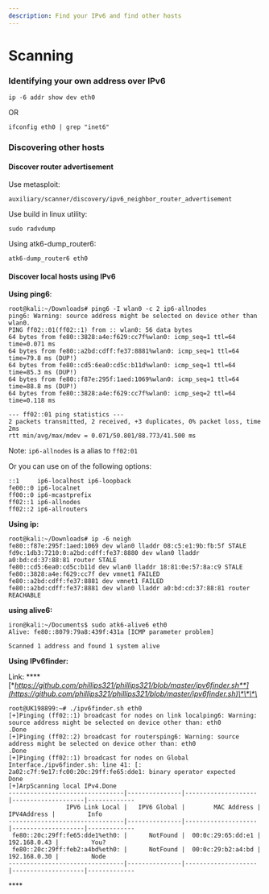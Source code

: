 ```yaml
---
description: Find your IPv6 and find other hosts
---
```


# Scanning

### Identifying your own address over IPv6 

`ip -6 addr show dev eth0` 

OR 

`ifconfig eth0 | grep "inet6"` 

### Discovering other hosts

#### **Discover router advertisement**

Use metasploit:

`auxiliary/scanner/discovery/ipv6_neighbor_router_advertisement`

Use build in linux utility:

`sudo radvdump`

Using atk6-dump\_router6:

`atk6-dump_router6 eth0`

#### Discover local hosts using IPv6

**Using ping6**:

```text
root@kali:~/Downloads# ping6 -I wlan0 -c 2 ip6-allnodes
ping6: Warning: source address might be selected on device other than wlan0. 
PING ff02::01(ff02::1) from :: wlan0: 56 data bytes 
64 bytes from fe80::3828:a4e:f629:cc7f%wlan0: icmp_seq=1 ttl=64 time=0.071 ms 
64 bytes from fe80::a2bd:cdff:fe37:8881%wlan0: icmp_seq=1 ttl=64 time=79.8 ms (DUP!) 
64 bytes from fe80::cd5:6ea0:cd5c:b11d%wlan0: icmp_seq=1 ttl=64 time=85.3 ms (DUP!) 
64 bytes from fe80::f87e:295f:1aed:1069%wlan0: icmp_seq=1 ttl=64 time=88.8 ms (DUP!) 
64 bytes from fe80::3828:a4e:f629:cc7f%wlan0: icmp_seq=2 ttl=64 time=0.118 ms  

--- ff02::01 ping statistics --- 
2 packets transmitted, 2 received, +3 duplicates, 0% packet loss, time 2ms 
rtt min/avg/max/mdev = 0.071/50.801/88.773/41.500 ms 
```

Note: `ip6-allnodes` is a alias to `ff02:01`

Or you can use on of the following options:

```text
::1     ip6-localhost ip6-loopback
fe00::0 ip6-localnet
ff00::0 ip6-mcastprefix
ff02::1 ip6-allnodes
ff02::2 ip6-allrouters
```

**Using ip:**

```text
root@kali:~/Downloads# ip -6 neigh 
fe80::f87e:295f:1aed:1069 dev wlan0 lladdr 08:c5:e1:9b:fb:5f STALE 
fd9c:1db3:7210:0:a2bd:cdff:fe37:8880 dev wlan0 lladdr a0:bd:cd:37:88:81 router STALE 
fe80::cd5:6ea0:cd5c:b11d dev wlan0 lladdr 18:81:0e:57:8a:c9 STALE 
fe80::3828:a4e:f629:cc7f dev vmnet1 FAILED 
fe80::a2bd:cdff:fe37:8881 dev vmnet1 FAILED 
fe80::a2bd:cdff:fe37:8881 dev wlan0 lladdr a0:bd:cd:37:88:81 router REACHABLE  
```

**using alive6:**

```text
iron@kali:~/Documents$ sudo atk6-alive6 eth0
Alive: fe80::8079:79a8:439f:431a [ICMP parameter problem]

Scanned 1 address and found 1 system alive

```

**Using IPv6finder:**

Link: ****[**https://github.com/phillips321/phillips321/blob/master/ipv6finder.sh**](https://github.com/phillips321/phillips321/blob/master/ipv6finder.sh)\*\*\*\*

```text
root@UK198899:~# ./ipv6finder.sh eth0 
[+]Pinging (ff02::1) broadcast for nodes on link localping6: Warning: source address might be selected on device other than: eth0 
.Done 
[+]Pinging (ff02::2) broadcast for routersping6: Warning: source address might be selected on device other than: eth0 
.Done 
[+]Pinging (ff02::1) broadcast for nodes on Global Interface./ipv6finder.sh: line 41: [: 2a02:c7f:9e17:fc00:20c:29ff:fe65:dde1: binary operator expected 
Done 
[+]ArpScanning local IPv4.Done 
--------------------------------|---------------|--------------------|--------------------|------------- 
                IPV6 Link Local |   IPV6 Global |        MAC Address |        IPV4Address |         Info 
--------------------------------|---------------|--------------------|--------------------|------------- 
 fe80::20c:29ff:fe65:dde1%eth0: |      NotFound |  00:0c:29:65:dd:e1 |       192.168.0.43 |         You? 
 fe80::20c:29ff:feb2:a4bd%eth0: |      NotFound |  00:0c:29:b2:a4:bd |       192.168.0.30 |         Node 
--------------------------------|---------------|--------------------|--------------------|------------- 
```

\*\*\*\*

